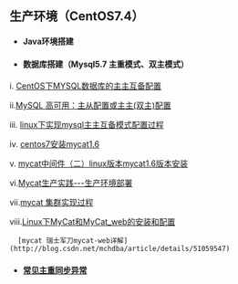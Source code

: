 ## 生产环境（CentOS7.4）

* #### Java环境搭建
* #### 数据库搭建（Mysql5.7 主重模式、双主模式）

i. [CentOS下MYSQL数据库的主主互备配置](http://blog.csdn.net/limingzhong198/article/details/20413597)

ii.[MySQL 高可用：主从配置或主主\(双主\)配置](http://blog.csdn.net/kk185800961/article/details/49235975)

iii. [linux下实现mysql主主互备模式配置过程](http://blog.csdn.net/wjs3238090/article/details/47838531)

iv. [centos7安装mycat1.6](http://blog.csdn.net/u014180504/article/details/72847231?locationNum=15&fps=1)

v. [mycat中间件（二）linux版本mycat1.6版本安装](http://blog.csdn.net/yuyuntan/article/details/53160960)

vi.[Mycat生产实践---生产环境部署](http://blog.csdn.net/wangshuang1631/article/details/68947126)

vii.[mycat 集群实现过程](http://blog.csdn.net/mchdba/article/details/50867885)

viii.[Linux下MyCat和MyCat\_web的安装和配置](http://blog.csdn.net/yu757371316/article/details/54427538)

      [mycat 瑞士军刀mycat-web详解](http://blog.csdn.net/mchdba/article/details/51059547)

* #### [常见主重同步异常](https://xstarcd.github.io/wiki/MySQL/online_mysqlrepl_error.html)



